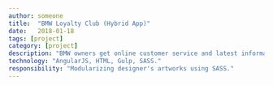 ```yaml
---
author: someone
title:  "BMW Loyalty Club (Hybrid App)"
date:   2018-01-18
tags: [project]
category: [project]
description: "BMW owners get online customer service and latest information."
technology: "AngularJS, HTML, Gulp, SASS."
responsibility: "Modularizing designer's artworks using SASS."
---
```

